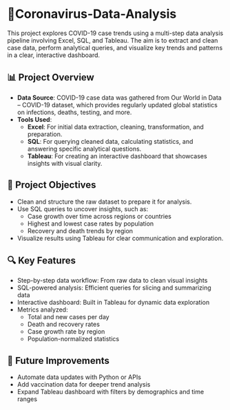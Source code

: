 # 🦠Coronavirus-Data-Analysis
This project explores COVID-19 case trends using a multi-step data analysis pipeline involving Excel, SQL, and Tableau. The aim is to extract and clean case data, perform analytical queries, and visualize key trends and patterns in a clear, interactive dashboard.

## 📊 Project Overview

- **Data Source**: COVID-19 case data was gathered from Our World in Data – COVID-19 dataset, which provides regularly updated global statistics on infections, deaths, testing, and more.
- **Tools Used**:  
  - **Excel**: For initial data extraction, cleaning, transformation, and preparation.
  - **SQL**: For querying cleaned data, calculating statistics, and answering specific analytical questions.
  - **Tableau**: For creating an interactive dashboard that showcases insights with visual clarity.

## 🎯 Project Objectives

- Clean and structure the raw dataset to prepare it for analysis.
- Use SQL queries to uncover insights, such as:
  - Case growth over time across regions or countries
  - Highest and lowest case rates by population
  - Recovery and death trends by region
- Visualize results using Tableau for clear communication and exploration.

## 🔍 Key Features

- Step-by-step data workflow: From raw data to clean visual insights
- SQL-powered analysis: Efficient queries for slicing and summarizing data
- Interactive dashboard: Built in Tableau for dynamic data exploration
- Metrics analyzed:
  - Total and new cases per day
  - Death and recovery rates
  - Case growth rate by region
  - Population-normalized statistics

## 📌 Future Improvements

- Automate data updates with Python or APIs
- Add vaccination data for deeper trend analysis
- Expand Tableau dashboard with filters by demographics and time ranges
